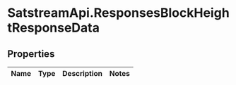 # SatstreamApi.ResponsesBlockHeightResponseData

## Properties
Name | Type | Description | Notes
------------ | ------------- | ------------- | -------------


